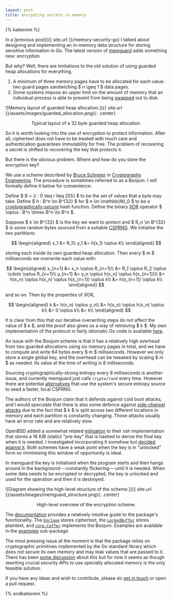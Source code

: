 ```yaml
---
layout: post
title: encrypting secrets in memory
---
```


{% katexmm %}

In a [previous post]({{ site.url }}/memory-security-go) I talked about designing and implementing an in-memory data structure for storing sensitive information in Go. The latest version of [memguard](https://github.com/awnumar/memguard) adds something new: encryption.

But why? Well, there are limitations to the old solution of using guarded heap allocations for everything.

1. A minimum of three memory pages have to be allocated for each value: two guard pages sandwiching $ n \geq 1 $ data pages.
2. Some systems impose an upper limit on the amount of memory that an individual process is able to prevent from being [swapped](https://en.wikipedia.org/wiki/Paging) out to disk.

![Memory layout of guarded heap allocation.]({{ site.url }}/assets/images/guarded_allocation.png){: .center}
<center>Typical layout of a 32 byte guarded heap allocation.</center>

So it is worth looking into the use of encryption to protect information. After all, ciphertext does not have to be treated with much care and authentication guarantees immutability for free. The problem of recovering a secret is shifted to recovering the key that protects it.

But there is the obvious problem. Where and how do you store the encryption key?

We use a scheme described by [Bruce Schneier](https://en.wikipedia.org/wiki/Bruce_Schneier) in [Cryptography Engineering](https://www.schneier.com/books/cryptography_engineering/). The procedure is sometimes referred to as a Boojum. I will formally define it below for convenience.

Define $ B = \{i : 0 \leq i \leq 255\} $ to be the set of values that a byte may take. Define $ h : B^n \to B^{32} $ for $ n \in \mathbb{N}_0 $ to be a [cryptographically-secure](https://en.wikipedia.org/wiki/Cryptographic_hash_function) hash function. Define the binary [XOR](https://en.wikipedia.org/wiki/Exclusive_or) operator $ \oplus : B^n \times B^n \to B^n $.

Suppose $ k \in B^{32} $ is the key we want to protect and $ R_n \in B^{32} $ is some random bytes sourced from a suitable [CSPRNG](https://en.wikipedia.org/wiki/Cryptographically_secure_pseudorandom_number_generator). We initialise the two partitions:


$$
\begin{aligned}
x_1 &= R_1\\
y_1 &= h(x_1) \oplus k\\
\end{aligned}
$$

storing each inside its own guarded heap allocation. Then every $ m $ milliseconds we overwrite each value with:

$$
\begin{aligned}
x_{n+1} &= x_n \oplus R_{n+1}\\
        &= R_1 \oplus R_2 \oplus \cdots \oplus R_{n+1}\\
y_{n+1} &= y_n \oplus h(x_n) \oplus h(x_{n+1})\\
        &= h(x_n) \oplus h(x_n) \oplus h(x_{n+1}) \oplus k\\
        &= h(x_{n+1}) \oplus k\\
\end{aligned}
$$

and so on. Then by the properties of XOR,

$$
\begin{aligned}
k &= h(x_n) \oplus y_n\\
  &= h(x_n) \oplus h(x_n) \oplus k\\
  &= 0 \oplus k\\
  &= k\\
\end{aligned}
$$

It is clear from this that our iterative overwriting steps do not affect the value of $ k $, and the proof also gives us a way of retrieving $ k $. My own implementation of the protocol in fairly idiomatic Go code is available [here](https://github.com/awnumar/memguard/blob/master/core/coffer.go).

An issue with the Boojum scheme is that it has a relatively high overhead from two guarded allocations using six memory pages in total, and we have to compute and write 64 bytes every $ m $ milliseconds. However we only store a single global key, and the overhead can be tweaked by scaling $ m $ as needed. Its value at the time of writing is 8 milliseconds.

Sourcing cryptographically-strong entropy every 8 milliseconds is another issue, and currently memguard just calls `crypto/rand` every time. However there are potential [alternatives](https://gitlab.com/NebulousLabs/fastrand) that use the system's secure entropy source to seed a faster, local CSPRNG.

The authors of the Boojum claim that it defends against cold boot attacks, and I would speculate that there is also some defence against [side-channel attacks](https://en.wikipedia.org/wiki/Speculative_execution#Security_vulnerabilities) due to the fact that $ k $ is split across two different locations in memory and each partition is constantly changing. Those attacks usually have an error rate and are relatively slow.

OpenBSD added a somewhat related [mitigation](https://github.com/openbsd/src/commit/707316f931b35ef67f1390b2a00386bdd0863568) to their ssh implementation that stores a 16 KiB (static) "pre-key" that is hashed to derive the final key when it is needed. I investigated incorporating it somehow but [decided against it](https://github.com/awnumar/memguard/issues/88#issuecomment-511366666). Both schemes have a weak point when the key is in "unlocked" form so mimimising this window of opportunity is ideal.

In memguard the key is initialised when the program starts and then hangs around in the background---constantly flickering---until it is needed. When some data needs to be encrypted or decrypted, the key is unlocked and used for the operation and then it is destroyed.

![Diagram showing the high-level structure of the scheme.]({{ site.url }}/assets/images/memguard_structure.png){: .center}
<center>High-level overview of the encryption scheme.</center>

The [documentation](https://godoc.org/github.com/awnumar/memguard) provides a relatively intuitive guide to the package's functionality. The [`Enclave`](https://godoc.org/github.com/awnumar/memguard#Enclave) stores ciphertext, the [`LockedBuffer`](https://godoc.org/github.com/awnumar/memguard#LockedBuffer) stores plaintext, and [`core.Coffer`](https://godoc.org/github.com/awnumar/memguard/core#Coffer) implements the Boojum. Examples are available in the [examples](https://github.com/awnumar/memguard/tree/master/examples) sub-package.

The most pressing issue at the moment is that the package relies on cryptographic primitives implemented by the Go standard library which does not secure its own memory and may leak values that are passed to it. There has been [some discussion](https://github.com/golang/go/issues/21865) about this but for now it seems as though rewriting crucial security APIs to use specially allocated memory is the only feasible solution.

If you have any ideas and wish to contribute, please do [get in touch](mailto:awn@spacetime.dev) or open a pull request.

{% endkatexmm %}
